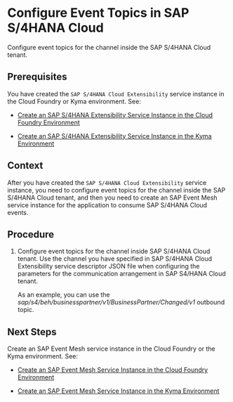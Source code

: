 <!-- loiof5bbc57845ef47bab40d0da3ec754e79 -->

# Configure Event Topics in SAP S/4HANA Cloud

Configure event topics for the channel inside the SAP S/4HANA Cloud tenant.



<a name="loiof5bbc57845ef47bab40d0da3ec754e79__prereq_a4p_d4t_b4b"/>

## Prerequisites

Уou have created the `SAP S/4HANA Cloud Extensibility` service instance in the Cloud Foundry or Kyma environment. See:

-   [Create an SAP S/4HANA Extensibility Service Instance in the Cloud Foundry Environment](Create_an_SAP_S4HANA_Extensibility_Service_Instance_in_the_Cloud_Foundry_Environment_531a909.md)

-   [Create an SAP S/4HANA Extensibility Service Instance in the Kyma Environment](Create_an_SAP_S4HANA_Extensibility_Service_Instance_in_the_Kyma_Environment_55d876e.md)




## Context

After you have created the `SAP S/4HANA Cloud Extensibility` service instance, you need to configure event topics for the channel inside the SAP S/4HANA Cloud tenant, and then you need to create an SAP Event Mesh service instance for the application to consume SAP S/4HANA Cloud events.



## Procedure

1.  Configure event topics for the channel inside SAP S/4HANA Cloud tenant. Use the channel you have specified in SAP S/4HANA Cloud Extensibility service descriptor JSON file when configuring the parameters for the communication arrangement in SAP S4/HANA Cloud tenant.

    As an example, you can use the *sap/s4/beh/businesspartner/v1/BusinessPartner/Changed/v1* outbound topic.




<a name="loiof5bbc57845ef47bab40d0da3ec754e79__postreq_jjk_j3h_vhb"/>

## Next Steps

Create an SAP Event Mesh service instance in the Cloud Foundry or the Kyma environment. See:

-   [Create an SAP Event Mesh Service Instance in the Cloud Foundry Environment](Create_an_SAP_Event_Mesh_Service_Instance_in_the_Cloud_Foundry_Environment_c2d4d87.md)

-   [Create an SAP Event Mesh Service Instance in the Kyma Environment](Create_an_SAP_Event_Mesh_Service_Instance_in_the_Kyma_Environment_3de02d2.md)


